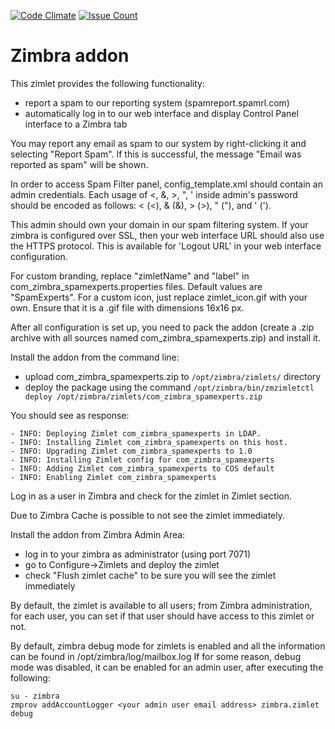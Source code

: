 [![Code Climate](https://codeclimate.com/github/SpamExperts/zimbra-addon/badges/gpa.svg)](https://codeclimate.com/github/SpamExperts/zimbra-addon) [![Issue Count](https://codeclimate.com/github/SpamExperts/zimbra-addon/badges/issue_count.svg)](https://codeclimate.com/github/SpamExperts/zimbra-addon)

# Zimbra addon 
 
This zimlet provides the following functionality: 
- report a spam to our reporting system (spamreport.spamrl.com) 
- automatically log in to our web interface and display Control Panel interface to a Zimbra tab 

You may report any email as spam to our system by right-clicking it and selecting "Report Spam". If this is successful, the message "Email was reported as spam" will be shown. 
 
In order to access Spam Filter panel, config_template.xml should contain an admin credentials. Each usage of <, &, >, ", ' inside admin's password should be encoded as follows:
&lt; (<), &amp; (&), &gt; (>), &quot; ("), and &apos; (').
 
This admin should own your domain in our spam filtering system.
If your zimbra is configured over SSL, then your web interface URL should also use the HTTPS protocol. This is available for 'Logout URL' in your web interface configuration.

For custom branding, replace "zimletName" and "label" in com_zimbra_spamexperts.properties files. Default values are "SpamExperts".
For a custom icon, just replace zimlet_icon.gif with your own. Ensure that it is a .gif file with dimensions 16x16 px.

After all configuration is set up, you need to pack the addon (create a .zip archive with all sources named com_zimbra_spamexperts.zip) and install it.

Install the addon from the command line:
- upload com_zimbra_spamexperts.zip to `/opt/zimbra/zimlets/` directory 
- deploy the package using the command `/opt/zimbra/bin/zmzimletctl deploy /opt/zimbra/zimlets/com_zimbra_spamexperts.zip`
 
You should see as response:
 
```
- INFO: Deploying Zimlet com_zimbra_spamexperts in LDAP. 
- INFO: Installing Zimlet com_zimbra_spamexperts on this host. 
- INFO: Upgrading Zimlet com_zimbra_spamexperts to 1.0 
- INFO: Installing Zimlet config for com_zimbra_spamexperts 
- INFO: Adding Zimlet com_zimbra_spamexperts to COS default 
- INFO: Enabling Zimlet com_zimbra_spamexperts 
``` 

Log in as a user in Zimbra and check for the zimlet in Zimlet section. 
 
Due to Zimbra Cache is possible to not see the zimlet immediately.
 
Install the addon from Zimbra Admin Area:
- log in to your zimbra as administrator (using port 7071)
- go to Configure->Zimlets and deploy the zimlet
- check "Flush zimlet cache" to be sure you will see the zimlet immediately

By default, the zimlet is available to all users; from Zimbra administration, for each user, you can set if 
that user should have access to this zimlet or not.

By default, zimbra debug mode for zimlets is enabled and all the information can be found in /opt/zimbra/log/mailbox.log
If for some reason, debug mode was disabled, it can be enabled for an admin user, after executing the following:

```
su - zimbra
zmprov addAccountLogger <your admin user email address> zimbra.zimlet debug
```
